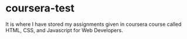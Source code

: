 # coursera-test
It is where I have stored my assignments given in coursera course called HTML, CSS, and Javascript for Web Developers.
